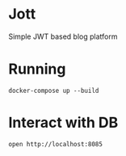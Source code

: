 # Jott

Simple JWT based blog platform


# Running
`docker-compose up --build`

# Interact with DB
`open http://localhost:8085`

